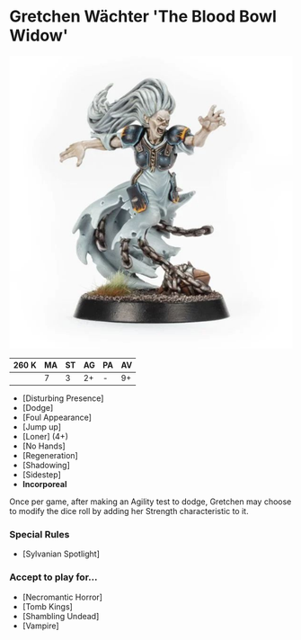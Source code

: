 # Gretchen Wächter 'The Blood Bowl Widow'

![](../media/starplayers/BBS2GretchenWachterLead.jpg)

| 260 K  | MA | ST | AG | PA | AV |
| --- | --- | --- | --- | --- | --- |
| | 7 | 3 | 2+ | - | 9+ |

* [Disturbing Presence]
* [Dodge]
* [Foul Appearance]
* [Jump up]
* [Loner] (4+)
* [No Hands]
* [Regeneration]
* [Shadowing]
* [Sidestep]
* **Incorporeal**

Once per game, after making an Agility test to dodge, Gretchen may choose to modify the dice roll by adding her Strength characteristic to it.

### Special Rules
* [Sylvanian Spotlight]

### Accept to play for...
* [Necromantic Horror]
* [Tomb Kings]
* [Shambling Undead]
* [Vampire]

